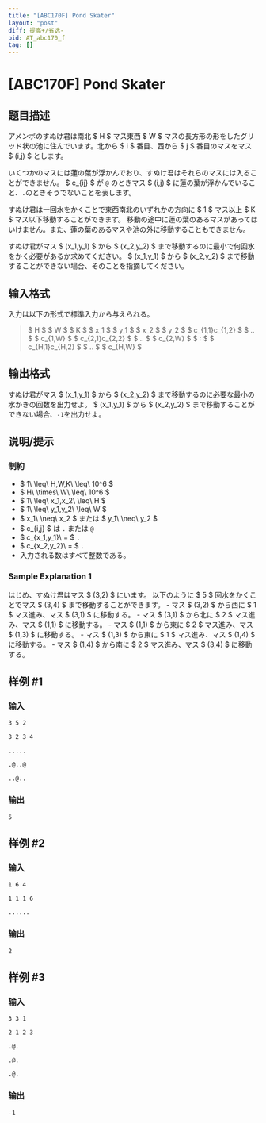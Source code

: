 ```yaml
---
title: "[ABC170F] Pond Skater"
layout: "post"
diff: 提高+/省选-
pid: AT_abc170_f
tag: []
---
```


# [ABC170F] Pond Skater

## 题目描述

[problemUrl]: https://atcoder.jp/contests/abc170/tasks/abc170_f

アメンボのすぬけ君は南北 $ H $ マス東西 $ W $ マスの長方形の形をしたグリッド状の池に住んでいます。北から $ i $ 番目、西から $ j $ 番目のマスをマス $ (i,j) $ とします。

いくつかのマスには蓮の葉が浮かんでおり、すぬけ君はそれらのマスには入ることができません。 $ c_{ij} $ が `@` のときマス $ (i,j) $ に蓮の葉が浮かんでいること、`.`のときそうでないことを表します。

すぬけ君は一回水をかくことで東西南北のいずれかの方向に $ 1 $ マス以上 $ K $ マス以下移動することができます。 移動の途中に蓮の葉のあるマスがあってはいけません。また、蓮の葉のあるマスや池の外に移動することもできません。

すぬけ君がマス $ (x_1,y_1) $ から $ (x_2,y_2) $ まで移動するのに最小で何回水をかく必要があるか求めてください。 $ (x_1,y_1) $ から $ (x_2,y_2) $ まで移動することができない場合、そのことを指摘してください。

## 输入格式

入力は以下の形式で標準入力から与えられる。

> $ H $ $ W $ $ K $ $ x_1 $ $ y_1 $ $ x_2 $ $ y_2 $ $ c_{1,1}c_{1,2} $ $ .. $ $ c_{1,W} $ $ c_{2,1}c_{2,2} $ $ .. $ $ c_{2,W} $ $ : $ $ c_{H,1}c_{H,2} $ $ .. $ $ c_{H,W} $

## 输出格式

すぬけ君がマス $ (x_1,y_1) $ から $ (x_2,y_2) $ まで移動するのに必要な最小の水かきの回数を出力せよ。 $ (x_1,y_1) $ から $ (x_2,y_2) $ まで移動することができない場合、`-1`を出力せよ。

## 说明/提示

### 制約

- $ 1\ \leq\ H,W,K\ \leq\ 10^6 $
- $ H\ \times\ W\ \leq\ 10^6 $
- $ 1\ \leq\ x_1,x_2\ \leq\ H $
- $ 1\ \leq\ y_1,y_2\ \leq\ W $
- $ x_1\ \neq\ x_2 $ または $ y_1\ \neq\ y_2 $
- $ c_{i,j} $ は `.` または `@`
- $ c_{x_1,y_1}\ = $ `.`
- $ c_{x_2,y_2}\ = $ `.`
- 入力される数はすべて整数である。

### Sample Explanation 1

はじめ、すぬけ君はマス $ (3,2) $ にいます。 以下のように $ 5 $ 回水をかくことでマス $ (3,4) $ まで移動することができます。 - マス $ (3,2) $ から西に $ 1 $ マス進み、マス $ (3,1) $ に移動する。 - マス $ (3,1) $ から北に $ 2 $ マス進み、マス $ (1,1) $ に移動する。 - マス $ (1,1) $ から東に $ 2 $ マス進み、マス $ (1,3) $ に移動する。 - マス $ (1,3) $ から東に $ 1 $ マス進み、マス $ (1,4) $ に移動する。 - マス $ (1,4) $ から南に $ 2 $ マス進み、マス $ (3,4) $ に移動する。

## 样例 #1

### 输入

```
3 5 2
3 2 3 4
.....
.@..@
..@..
```

### 输出

```
5
```

## 样例 #2

### 输入

```
1 6 4
1 1 1 6
......
```

### 输出

```
2
```

## 样例 #3

### 输入

```
3 3 1
2 1 2 3
.@.
.@.
.@.
```

### 输出

```
-1
```

